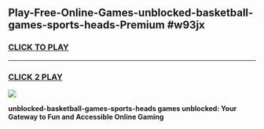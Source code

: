 
## Play-Free-Online-Games-unblocked-basketball-games-sports-heads-Premium #w93jx
<h3>
<a href="https://premium.freeplayer.one?title=unblocked-basketball-games-sports-heads&ref=8M">CLICK TO PLAY</a></h3>
<hr>

<h3>
<a href="https://premium.freeplayer.one?title=unblocked-basketball-games-sports-heads&ref=8M">CLICK 2 PLAY</a>
  
</h3>

<a href="https://premium.freeplayer.one?title=unblocked-basketball-games-sports-heads&ref=8M"><img src="https://clearcache.store/games.png"></a>


**unblocked-basketball-games-sports-heads games unblocked: Your Gateway to Fun and Accessible Online Gaming**
